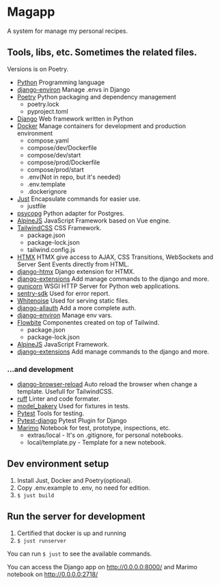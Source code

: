 # Magapp 

A system for manage my personal recipes.

## Tools, libs, etc. Sometimes the related files.

Versions is on Poetry.

- [Python](https://www.python.org/) Programming language
- [django-environ](https://django-environ.readthedocs.io) Manage .envs in Django
- [Poetry](https://python-poetry.org/) Python packaging and dependency management
  - poetry.lock
  - pyproject.toml
- [Django](https://www.djangoproject.com/) Web framework written in Python
- [Docker](https://www.docker.com/) Manage containers for development and production environment
  - compose.yaml
  - compose/dev/Dockerfile
  - compose/dev/start
  - compose/prod/Dockerfile
  - compose/prod/start
  - .env(Not in repo, but it's needed)
  - .env.template
  - .dockerignore
- [Just](https://just.systems/) Encapsulate commands for easier use.
  - justfile
- [psycopg](https://www.psycopg.org/) Python adapter for Postgres.
- [AlpineJS](https://alpinejs.dev/) JavaScript Framework based on Vue engine.
- [TailwindCSS](https://tailwindcss.com/) CSS Framework.
  - package.json
  - package-lock.json
  - tailwind.config.js
- [HTMX](https://htmx.org/) HTMX give access to AJAX, CSS Transitions, WebSockets and Server Sent Events directly from HTML.
- [django-htmx](https://django-htmx.readthedocs.io/en/latest/) Django extension for HTMX.
- [django-extensions](https://django-extensions.readthedocs.io/en/latest/) Add manage commands to the django and more.
- [gunicorn](https://gunicorn.org/) WSGI HTTP Server for Python web applications.
- [sentry-sdk](https://docs.sentry.io/platforms/python/) Used for error report. 
- [Whitenoise](https://whitenoise.readthedocs.io/en/stable/django.html) Used for serving static files.
- [django-allauth](https://docs.allauth.org/en/latest/) Add a more complete auth. 
- [django-environ](https://django-environ.readthedocs.io/en/latest/) Manage env vars.
- [Flowbite](https://flowbite.com/) Componentes created on top of Tailwind.
  - package.json
  - package-lock.json
- [AlpineJS](https://alpinejs.dev/) JavaScript Framework.
- [django-extensions](https://django-extensions.readthedocs.io/en/latest/) Add manage commands to the django and more. 

### ...and development

- [django-browser-reload](https://github.com/adamchainz/django-browser-reload) Auto reload the browser when change a template. Usefull for TailwindCSS. 
- [ruff](https://docs.astral.sh/ruff/) Linter and code formater. 
- [model_bakery](https://model-bakery.readthedocs.io/en/latest/) Used for fixtures in tests. 
- [Pytest](https://docs.pytest.org/en/8.0.x/) Tools for testing.
- [Pytest-django](https://pytest-django.readthedocs.io/en/latest/) Pytest Plugin for Django
- [Marimo](https://marimo.io/) Notebook for test, prototype, inspections, etc.
  - extras/local - It's on .gitignore, for personal notebooks.
  - local/template.py - Template for a new notebook.

## Dev environment setup

1. Install Just, Docker and Poetry(optional).
2. Copy .env.example to .env, no need for edition.
3. `$ just build`

## Run the server for development

1. Certified that docker is up and running
2. `$ just runserver`

You can run `$ just` to see the available commands.

You can access the Django app on http://0.0.0.0:8000/ and Marimo notebook on http://0.0.0.0:2718/


